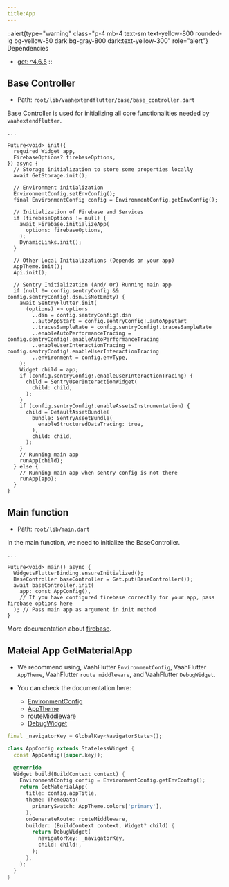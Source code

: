 ```yaml
---
title:App
---
```


::alert{type="warning" class="p-4 mb-4 text-sm text-yellow-800 rounded-lg bg-yellow-50 dark:bg-gray-800 dark:text-yellow-300" role="alert"}
Dependencies   
- [get: ^4.6.5](https://pub.dev/packages/get)
::

## Base Controller 

- Path: `root/lib/vaahextendflutter/base/base_controller.dart`

Base Controller is used for initializing all core functionalities needed by `vaahextendflutter`.

```dart{4,5,7,10,14,22,26,51,54}
...

Future<void> init({
  required Widget app,
  FirebaseOptions? firebaseOptions,
}) async {
  // Storage initialization to store some properties locally
  await GetStorage.init();

  // Environment initialization
  EnvironmentConfig.setEnvConfig();
  final EnvironmentConfig config = EnvironmentConfig.getEnvConfig();

  // Initialization of Firebase and Services
  if (firebaseOptions != null) {
    await Firebase.initializeApp(
      options: firebaseOptions,
    );
    DynamicLinks.init();
  }

  // Other Local Initializations (Depends on your app)
  AppTheme.init();
  Api.init();

  // Sentry Initialization (And/ Or) Running main app
  if (null != config.sentryConfig && config.sentryConfig!.dsn.isNotEmpty) {
    await SentryFlutter.init(
      (options) => options
        ..dsn = config.sentryConfig!.dsn
        ..autoAppStart = config.sentryConfig!.autoAppStart
        ..tracesSampleRate = config.sentryConfig!.tracesSampleRate
        ..enableAutoPerformanceTracing = config.sentryConfig!.enableAutoPerformanceTracing
        ..enableUserInteractionTracing = config.sentryConfig!.enableUserInteractionTracing
        ..environment = config.envType,
    );
    Widget child = app;
    if (config.sentryConfig!.enableUserInteractionTracing) {
      child = SentryUserInteractionWidget(
        child: child,
      );
    }
    if (config.sentryConfig!.enableAssetsInstrumentation) {
      child = DefaultAssetBundle(
        bundle: SentryAssetBundle(
          enableStructuredDataTracing: true,
        ),
        child: child,
      );
    }
    // Running main app
    runApp(child);
  } else {
    // Running main app when sentry config is not there
    runApp(app);
  }
}
```

## Main function

- Path: `root/lib/main.dart`

In the main function, we need to initialize the BaseController.

```dart{5-9}
...

Future<void> main() async {
  WidgetsFlutterBinding.ensureInitialized();
  BaseController baseController = Get.put(BaseController());
  await baseController.init(
    app: const AppConfig(),
    // If you have configured firebase correctly for your app, pass firebase options here
  ); // Pass main app as argument in init method
}
```

More documentation about [firebase](../core/firebase-setup.md).

## Mateial App GetMaterialApp

- We recommend using, VaahFlutter `EnvironmentConfig`, VaahFlutter `AppTheme`, VaahFlutter `route middleware`, and VaahFlutter `DebugWidget`.

- You can check the documentation here:
  - [EnvironmentConfig](2.environments.md)
  - [AppTheme](../directory_structure/vaahextendflutter/apptheme.md)
  - [routeMiddleware](../directory_structure/lib/routes/middleware.md)
  - [DebugWidget](../directory_structure/vaahextendflutter/widgets/debug.md)

```dart
final _navigatorKey = GlobalKey<NavigatorState>();

class AppConfig extends StatelessWidget {
  const AppConfig({super.key});

  @override
  Widget build(BuildContext context) {
    EnvironmentConfig config = EnvironmentConfig.getEnvConfig();
    return GetMaterialApp(
      title: config.appTitle,
      theme: ThemeData(
        primarySwatch: AppTheme.colors['primary'],
      ),
      onGenerateRoute: routeMiddleware,
      builder: (BuildContext context, Widget? child) {
        return DebugWidget(
          navigatorKey: _navigatorKey,
          child: child!,
        );
      },
    );
  }
}
```
